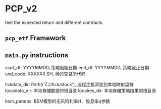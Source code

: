 # PCP_v2
 test the expected return and different contracts.

## `pcp_etf` Framework
## `main.py` instructions
start_dt: YYYYMMDD, 策略起始日期
end_dt: YYYYMMDD, 策略截止日期
und_code: XXXXXX.SH, 标的交易所代码

tickdata_dir: Path(r'Z://tick/stock'), 远程连接添加到本地映射盘符
localdata_dir: 本地存储数据的根目录
localres_dir: 本地存储策略结果的根目录

bsm_params: BSM模型的无风险利率rf、股息率q参数
